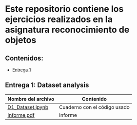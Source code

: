 # Este repositorio contiene los ejercicios realizados en la asignatura reconocimiento de objetos
## Contenidos:
- [Entrega 1](#entrega-1-dataset-analysis)

## Entrega 1: Dataset analysis
| Nombre del archivo          | Contenido |
|-----------------------------|----------------------|
| [D1_Dataset.ipynb](Entrega_1/D1_Dataset.ipynb) | Cuaderno con el código usado |
| [Informe.pdf](Entrega_1/Informe.pdf) | Informe |